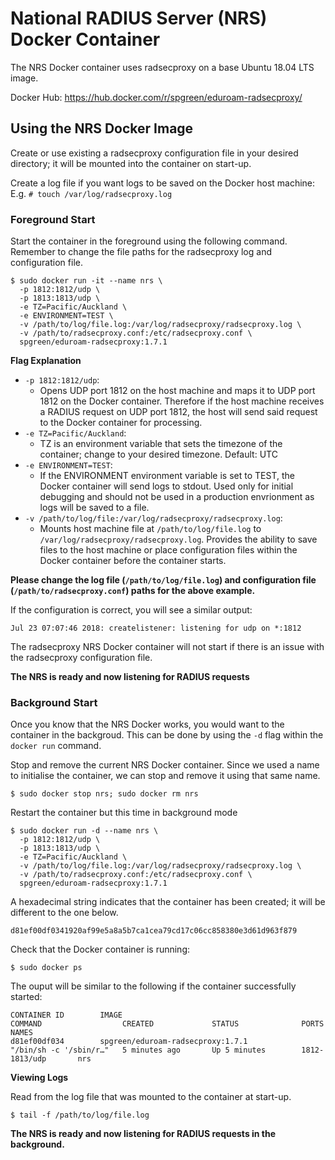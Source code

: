 # National RADIUS Server (NRS) Docker Container

The NRS Docker container uses radsecproxy on a base Ubuntu 18.04 LTS image. 

Docker Hub: https://hub.docker.com/r/spgreen/eduroam-radsecproxy/

## Using the NRS Docker Image

Create or use existing a radsecproxy configuration file in your desired directory; it will be mounted into the container on start-up.

Create a log file if you want logs to be saved on the Docker host machine: E.g. ```# touch /var/log/radsecproxy.log```

### Foreground Start
Start the container in the foreground using the following command. Remember to change the file paths for the radsecproxy log and configuration file.

    $ sudo docker run -it --name nrs \
      -p 1812:1812/udp \
      -p 1813:1813/udp \
      -e TZ=Pacific/Auckland \
      -e ENVIRONMENT=TEST \
      -v /path/to/log/file.log:/var/log/radsecproxy/radsecproxy.log \ 
      -v /path/to/radsecproxy.conf:/etc/radsecproxy.conf \
      spgreen/eduroam-radsecproxy:1.7.1
   
**Flag Explanation**   
- `-p 1812:1812/udp`:
    - Opens UDP port 1812 on the host machine and maps it to UDP port 1812 on the Docker container. Therefore if the host machine receives a RADIUS request on UDP port 1812, the host will send said request to the Docker container for processing. 
- `-e TZ=Pacific/Auckland`:
    - TZ is an environment variable that sets the timezone of the container; change to your desired timezone. Default: UTC
- `-e ENVIRONMENT=TEST`:
    - If the ENVIRONMENT environment variable is set to TEST, the Docker container will send logs to stdout. Used only for initial debugging and should not be used in a production envrionment as logs will be saved to a file.
- `-v /path/to/log/file:/var/log/radsecproxy/radsecproxy.log`:
    - Mounts host machine file at `/path/to/log/file.log` to `/var/log/radsecproxy/radsecproxy.log`. Provides the ability to save files to the host machine or place configuration files within the Docker container before the container starts.
    
 **Please change the log file (`/path/to/log/file.log`) and configuration file (`/path/to/radsecproxy.conf`) paths for the above example.**
    
If the configuration is correct, you will see a similar output:

    Jul 23 07:07:46 2018: createlistener: listening for udp on *:1812
    
The radsecproxy NRS Docker container will not start if there is an issue with the radsecproxy configuration file.

**The NRS is ready and now listening for RADIUS requests**

### Background Start

Once you know that the NRS Docker works, you would want to the container in the backgroud. This can be done by using the ```-d``` flag within the ```docker run``` command.

Stop and remove the current NRS Docker container. Since we used a name to initialise the container, we can stop and remove it using that same name. 

    $ sudo docker stop nrs; sudo docker rm nrs

Restart the container but this time in background mode

    $ sudo docker run -d --name nrs \
      -p 1812:1812/udp \
      -p 1813:1813/udp \
      -e TZ=Pacific/Auckland \
      -v /path/to/log/file.log:/var/log/radsecproxy/radsecproxy.log \ 
      -v /path/to/radsecproxy.conf:/etc/radsecproxy.conf \
      spgreen/eduroam-radsecproxy:1.7.1
      
A hexadecimal string indicates that the container has been created; it will be different to the one below.
```
d81ef00df0341920af99e5a8a5b7ca1cea79cd17c06cc858380e3d61d963f879
```

Check that the Docker container is running:
```
$ sudo docker ps
```
The ouput will be similar to the following if the container successfully started:
```
CONTAINER ID        IMAGE                                           COMMAND                  CREATED             STATUS              PORTS               NAMES
d81ef00df034        spgreen/eduroam-radsecproxy:1.7.1               "/bin/sh -c '/sbin/r…"   5 minutes ago       Up 5 minutes        1812-1813/udp       nrs
```

**Viewing Logs**

Read from the log file that was mounted to the container at start-up.

```$ tail -f /path/to/log/file.log```

**The NRS is ready and now listening for RADIUS requests in the background.**
